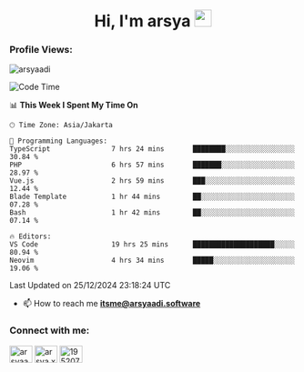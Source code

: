 <h1 align="center">Hi, I'm arsya 
  <img src="https://media.giphy.com/media/hvRJCLFzcasrR4ia7z/giphy.gif" width="30px"/>
</h1>

<p align="left"> <h3>Profile Views:</h3> <img src="https://komarev.com/ghpvc/?username=arsyaadi&label=Profile%20views&color=0e75b6&style=flat" alt="arsyaadi" /> </p>

<!--START_SECTION:waka-->
![Code Time](http://img.shields.io/badge/Code%20Time-3%2C538%20hrs%2032%20mins-blue)

📊 **This Week I Spent My Time On** 

```text
🕑︎ Time Zone: Asia/Jakarta

💬 Programming Languages: 
TypeScript               7 hrs 24 mins       ████████░░░░░░░░░░░░░░░░░   30.84 % 
PHP                      6 hrs 57 mins       ███████░░░░░░░░░░░░░░░░░░   28.97 % 
Vue.js                   2 hrs 59 mins       ███░░░░░░░░░░░░░░░░░░░░░░   12.44 % 
Blade Template           1 hr 44 mins        ██░░░░░░░░░░░░░░░░░░░░░░░   07.28 % 
Bash                     1 hr 42 mins        ██░░░░░░░░░░░░░░░░░░░░░░░   07.14 % 

🔥 Editors: 
VS Code                  19 hrs 25 mins      ████████████████████░░░░░   80.94 % 
Neovim                   4 hrs 34 mins       █████░░░░░░░░░░░░░░░░░░░░   19.06 % 
```


 Last Updated on 25/12/2024 23:18:24 UTC
<!--END_SECTION:waka-->

- 📫 How to reach me **itsme@arsyaadi.software**


<h3 align="left">Connect with me:</h3>
<p align="left">
<a href="https://linkedin.com/in/arsyaadi" target="blank"><img align="center" src="https://raw.githubusercontent.com/rahuldkjain/github-profile-readme-generator/master/src/images/icons/Social/linked-in-alt.svg" alt="arsyaadi" height="30" width="40" /></a>
<a href="https://fb.com/arsya.xkz" target="blank"><img align="center" src="https://raw.githubusercontent.com/rahuldkjain/github-profile-readme-generator/master/src/images/icons/Social/facebook.svg" alt="arsya.xkz" height="30" width="40" /></a>
<a href="https://stackoverflow.com/users/19520749" target="blank"><img align="center" src="https://raw.githubusercontent.com/rahuldkjain/github-profile-readme-generator/master/src/images/icons/Social/stack-overflow.svg" alt="19520749" height="30" width="40" /></a>
</p>
